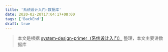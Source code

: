 ```yaml
---
title: '系统设计入门-数据库'
date: 2020-02-20T17:04:17+08:00
tags: ['BackEnd']
draft: true
---
```


> 本文是根据 [system-design-primer（系统设计入门）](https://github.com/donnemartin/system-design-primer) 整理，本文主要讲数据库